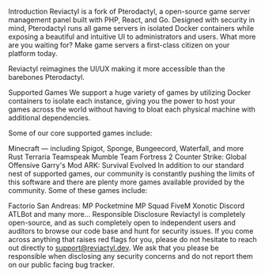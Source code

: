 Introduction
Reviactyl is a fork of Pterodactyl, a open-source game server management panel built with PHP, React, and Go. Designed with security in mind, Pterodactyl runs all game servers in isolated Docker containers while exposing a beautiful and intuitive UI to administrators and users. What more are you waiting for? Make game servers a first-class citizen on your platform today.

Reviactyl reimagines the UI/UX making it more accessible than the barebones Pterodactyl.

Supported Games
We support a huge variety of games by utilizing Docker containers to isolate each instance, giving you the power to host your games across the world without having to bloat each physical machine with additional dependencies.

Some of our core supported games include:

Minecraft — including Spigot, Sponge, Bungeecord, Waterfall, and more
Rust
Terraria
Teamspeak
Mumble
Team Fortress 2
Counter Strike: Global Offensive
Garry's Mod
ARK: Survival Evolved
In addition to our standard nest of supported games, our community is constantly pushing the limits of this software and there are plenty more games available provided by the community. Some of these games include:

Factorio
San Andreas: MP
Pocketmine MP
Squad
FiveM
Xonotic
Discord ATLBot
and many more...
Responsible Disclosure
Reviactyl is completely open-source, and as such completely open to independent users and auditors to browse our code base and hunt for security issues. If you come across anything that raises red flags for you, please do not hesitate to reach out directly to support@reviactyl.dev. We ask that you please be responsible when disclosing any security concerns and do not report them on our public facing bug tracker.
